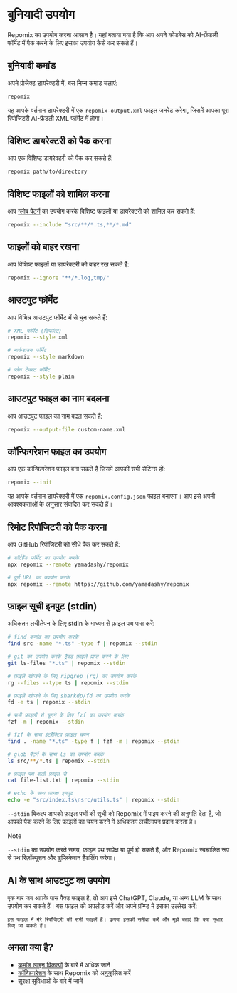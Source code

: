 # बुनियादी उपयोग

Repomix का उपयोग करना आसान है। यहां बताया गया है कि आप अपने कोडबेस को AI-फ्रेंडली फॉर्मेट में पैक करने के लिए इसका उपयोग कैसे कर सकते हैं।

## बुनियादी कमांड

अपने प्रोजेक्ट डायरेक्टरी में, बस निम्न कमांड चलाएं:

```bash
repomix
```

यह आपके वर्तमान डायरेक्टरी में एक `repomix-output.xml` फाइल जनरेट करेगा, जिसमें आपका पूरा रिपॉजिटरी AI-फ्रेंडली XML फॉर्मेट में होगा।

## विशिष्ट डायरेक्टरी को पैक करना

आप एक विशिष्ट डायरेक्टरी को पैक कर सकते हैं:

```bash
repomix path/to/directory
```

## विशिष्ट फाइलों को शामिल करना

आप [ग्लोब पैटर्न](https://github.com/mrmlnc/fast-glob?tab=readme-ov-file#pattern-syntax) का उपयोग करके विशिष्ट फाइलों या डायरेक्टरी को शामिल कर सकते हैं:

```bash
repomix --include "src/**/*.ts,**/*.md"
```

## फाइलों को बाहर रखना

आप विशिष्ट फाइलों या डायरेक्टरी को बाहर रख सकते हैं:

```bash
repomix --ignore "**/*.log,tmp/"
```

## आउटपुट फॉर्मेट

आप विभिन्न आउटपुट फॉर्मेट में से चुन सकते हैं:

```bash
# XML फॉर्मेट (डिफॉल्ट)
repomix --style xml

# मार्कडाउन फॉर्मेट
repomix --style markdown

# प्लेन टेक्स्ट फॉर्मेट
repomix --style plain
```

## आउटपुट फाइल का नाम बदलना

आप आउटपुट फाइल का नाम बदल सकते हैं:

```bash
repomix --output-file custom-name.xml
```

## कॉन्फिगरेशन फाइल का उपयोग

आप एक कॉन्फिगरेशन फाइल बना सकते हैं जिसमें आपकी सभी सेटिंग्स हों:

```bash
repomix --init
```

यह आपके वर्तमान डायरेक्टरी में एक `repomix.config.json` फाइल बनाएगा। आप इसे अपनी आवश्यकताओं के अनुसार संपादित कर सकते हैं।

## रिमोट रिपॉजिटरी को पैक करना

आप GitHub रिपॉजिटरी को सीधे पैक कर सकते हैं:

```bash
# शॉर्टहैंड फॉर्मेट का उपयोग करके
npx repomix --remote yamadashy/repomix

# पूर्ण URL का उपयोग करके
npx repomix --remote https://github.com/yamadashy/repomix
```

## फ़ाइल सूची इनपुट (stdin)

अधिकतम लचीलेपन के लिए stdin के माध्यम से फ़ाइल पथ पास करें:

```bash
# find कमांड का उपयोग करके
find src -name "*.ts" -type f | repomix --stdin

# git का उपयोग करके ट्रैक्ड फ़ाइलें प्राप्त करने के लिए
git ls-files "*.ts" | repomix --stdin

# फ़ाइलें खोजने के लिए ripgrep (rg) का उपयोग करके
rg --files --type ts | repomix --stdin

# फ़ाइलें खोजने के लिए sharkdp/fd का उपयोग करके
fd -e ts | repomix --stdin

# सभी फ़ाइलों से चुनने के लिए fzf का उपयोग करके
fzf -m | repomix --stdin

# fzf के साथ इंटरैक्टिव फ़ाइल चयन
find . -name "*.ts" -type f | fzf -m | repomix --stdin

# glob पैटर्न के साथ ls का उपयोग करके
ls src/**/*.ts | repomix --stdin

# फ़ाइल पथ वाली फ़ाइल से
cat file-list.txt | repomix --stdin

# echo के साथ प्रत्यक्ष इनपुट
echo -e "src/index.ts\nsrc/utils.ts" | repomix --stdin
```

`--stdin` विकल्प आपको फ़ाइल पथों की सूची को Repomix में पाइप करने की अनुमति देता है, जो आपको पैक करने के लिए फ़ाइलों का चयन करने में अधिकतम लचीलापन प्रदान करता है।

> [!NOTE]
> `--stdin` का उपयोग करते समय, फ़ाइल पथ सापेक्ष या पूर्ण हो सकते हैं, और Repomix स्वचालित रूप से पथ रिज़ॉल्यूशन और डुप्लिकेशन हैंडलिंग करेगा।

## AI के साथ आउटपुट का उपयोग

एक बार जब आपके पास पैक्ड फाइल है, तो आप इसे ChatGPT, Claude, या अन्य LLM के साथ उपयोग कर सकते हैं। बस फाइल को अपलोड करें और अपने प्रॉम्प्ट में इसका उल्लेख करें:

```
इस फाइल में मेरे रिपॉजिटरी की सभी फाइलें हैं। कृपया इसकी समीक्षा करें और मुझे बताएं कि क्या सुधार किए जा सकते हैं।
```

## अगला क्या है?

- [कमांड लाइन विकल्पों](command-line-options.md) के बारे में अधिक जानें
- [कॉन्फिगरेशन](configuration.md) के साथ Repomix को अनुकूलित करें
- [सुरक्षा सुविधाओं](security.md) के बारे में जानें
